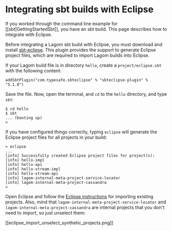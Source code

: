 # Integrating sbt builds with Eclipse

If you worked through the command line example for [[sbt|GettingStartedSbt]], you have an sbt build. This page describes how to integrate with Eclipse.

Before integrating a Lagom sbt build with Eclipse, you must download and install [sbt-eclipse](https://github.com/typesafehub/sbteclipse). This plugin provides the support to generate Eclipse project files, which are required to import Lagom builds into Eclipse.

If your Lagom build file is in directory `hello`, create a `project/eclipse.sbt` with the following content:

```
addSbtPlugin("com.typesafe.sbteclipse" % "sbteclipse-plugin" % "5.1.0")
```

Save the file. Now, open the terminal, and `cd` to the `hello` directory, and type `sbt`:

```
$ cd hello
$ sbt
... (booting up)
>
```

If you have configured things correctly, typing `eclipse` will generate the Eclipse project files for all projects in your build:

```
> eclipse
...
[info] Successfully created Eclipse project files for project(s):
[info] hello-impl
[info] hello-api
[info] hello-stream-impl
[info] hello-stream-api
[info] lagom-internal-meta-project-service-locator
[info] lagom-internal-meta-project-cassandra
>
```

Open Eclipse and follow the [Eclipse instructions](http://help.eclipse.org/mars/index.jsp?topic=%2Forg.eclipse.platform.doc.user%2Ftasks%2Ftasks-importproject.htm) for importing existing projects. Also, mind that `lagom-internal-meta-project-service-locator` and `lagom-internal-meta-project-cassandra` are internal projects that you don't need to import, so just unselect them:

[[eclipse_import_unselect_synthetic_projects.png]]
